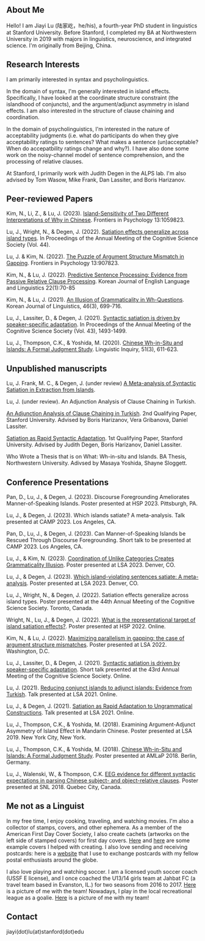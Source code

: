 ## About Me

Hello! I am Jiayi Lu (陆家屹，he/his), a fourth-year PhD student in linguistics at Stanford University. Before Stanford, I completed my BA at Northwestern University in 2019 with majors in linguistics, neuroscience, and integrated science. I'm originally from Beijing, China.

## Research Interests
I am primarily interested in syntax and psycholinguistics. 

In the domain of syntax, I'm generally interested in island effects. Specifically, I have looked at the coordinate structure constraint (the islandhood of conjuncts), and the argument/adjunct asymmetry in island effects. I am also interested in the structure of clause chaining and coordination.

In the domain of psycholinguistics, I'm interested in the nature of acceptability judgments (i.e. what do participants do when they give acceptability ratings to sentences? What makes a sentence (un)acceptable? When do accepatbility ratings change and why?). I have also done some work on the noisy-channel model of sentence comprehension, and the processing of relative clauses.  

At Stanford, I primarily work with Judith Degen in the ALPS lab. I'm also advised by Tom Wasow, Mike Frank, Dan Lassiter, and Boris Harizanov. 

## Peer-reviewed Papers

Kim, N., Li, Z., & Lu, J. (2023). [Island-Sensitivity of Two Different Interpretations of Why in Chinese](https://www.frontiersin.org/articles/10.3389/fpsyg.2022.1059823/full). Frontiers in Psychology 13:1059823.

Lu, J., Wright, N., & Degen, J. (2022). [Satiation effects generalize across island types](https://github.com/lu-jiayi/homepage/raw/master/cogsci_submission_camera_ready%20(1).pdf). In Proceedings of the Annual Meeting of the Cognitive Science Society (Vol. 44).

Lu, J. & Kim, N. (2022). [The Puzzle of Argument Structure Mismatch in Gapping](https://www.frontiersin.org/articles/10.3389/fpsyg.2022.907823/full). Frontiers in Psychology 13:907823. 

Kim, N., & Lu, J. (2022). [Predictive Sentence Processing: Evidence from Passive Relative Clause Processing](https://www.kci.go.kr/kciportal/landing/article.kci?arti_id=ART002812645). Korean Journal of English Language and Linguistics 22(1):70-85

Kim, N., & Lu, J. (2021). [An Illusion of Grammaticality in Wh-Questions](https://www.kci.go.kr/kciportal/landing/article.kci?arti_id=ART002760375). Korean Journal of Linguistics, 46(3), 699-716.

Lu, J., Lassiter, D., & Degen, J. (2021). [Syntactic satiation is driven by speaker-specific adaptation](https://github.com/lu-jiayi/homepage/raw/master/cogsci21a-sub2245-cam-i9.pdf). In Proceedings of the Annual Meeting of the Cognitive Science Society (Vol. 43), 1493-1499.

Lu, J., Thompson, C.K., & Yoshida, M. (2020). [Chinese Wh-in-Situ and Islands: A Formal Judgment Study](https://doi.org/10.1162/ling_a_00343). Linguistic Inquiry, 51(3), 611-623.

## Unpublished manuscripts
Lu, J. Frank, M. C., & Degen, J. (under review) [A Meta-analysis of Syntactic Satiation in Extraction from Islands](https://ling.auf.net/lingbuzz/007198). 

Lu, J. (under review). An Adjunction Analysis of Clause Chaining in Turkish. 

[An Adjunction Analysis of Clause Chaining in Turkish](https://drive.google.com/file/d/161Gf1ljyE4PlvMR395RzCXI8l_nvTzZZ/view?usp=sharing). 2nd Qualifying Paper, Stanford University. Advised by Boris Harizanov, Vera Gribanova, Daniel Lassiter.

[Satiation as Rapid Syntactic Adaptation](https://drive.google.com/file/d/12MjqBQAQ8i1vr74vrn0e3w5hBTAUN7K4/view?usp=sharing). 1st Qualifying Paper, Stanford University. Advised by Judith Degen, Boris Harizanov, Daniel Lassiter.

Who Wrote a Thesis that is on What: Wh-in-situ and Islands. BA Thesis, Northwestern University. Adivsed by Masaya Yoshida, Shayne Sloggett. 

## Conference Presentations
Pan, D., Lu, J., & Degen, J. (2023). Discourse Foregrounding Ameliorates Manner-of-Speaking Islands. Poster presented at HSP 2023. Pittsburgh, PA.

Lu, J., & Degen, J. (2023). Which islands satiate? A meta-analysis. Talk presented at CAMP 2023. Los Angeles, CA. 

Pan, D., Lu, J., & Degen, J. (2023). Can Manner-of-Speaking Islands be Rescued Through Discourse Foregrounding. Short talk to be presented at CAMP 2023. Los Angeles, CA.

Lu, J., & Kim, N. (2023). [Coordination of Unlike Categories Creates Grammaticality Illusion](https://stanford.box.com/s/jgobsxa3ywr0ao4tx7p2bxgu7vn141zc). Poster presented at LSA 2023. Denver, CO. 

Lu, J., & Degen, J. (2023). [Which island-violating sentences satiate: A meta-analysis](https://stanford.box.com/s/xhjwoxsyq1was7revdg9g7ppwzlo1xso). Poster presented at LSA 2023. Denver, CO.

Lu, J., Wright, N., & Degen, J. (2022). Satiation effects generalize across island types. Poster presented at the 44th Annual Meeting of the Cognitive Science Society. Toronto, Canada.

Wright, N., Lu, J., & Degen, J. (2022). [What is the representational target of island satiation effects?](https://virtual.oxfordabstracts.com/#/event/public/2562/submission/164). Poster presented at HSP 2022. Online. 

Kim, N., & Lu, J. (2022). [Maximizing parallelism in gapping: the case of argument structure mismatches](https://github.com/lu-jiayi/homepage/blob/master/lsa2022_poster.pdf). Poster presented at LSA 2022. Washington, D.C.

Lu, J., Lassiter, D., & Degen, J. (2021). [Syntactic satiation is driven by speaker-specific adaptation](https://github.com/lu-jiayi/homepage/raw/master/cogsci21a-sub2245-cam-i9.pdf). Short talk presented at the 43rd Annual Meeting of the Cognitive Science Society. Online.

Lu, J. (2021). [Reducing conjunct islands to adjunct islands: Evidence from Turkish](https://stanford.box.com/s/2ze12u2bgpv2sne91bfolgwaf0w7ef6k). Talk presented at LSA 2021. Online.

Lu, J., & Degen, J. (2021). [Satiation as Rapid Adaptation to Ungrammatical Constructions](https://stanford.box.com/s/oqkk1qief6eootsxdu3y2t5z9497bm5t). Talk presented at LSA 2021. Online. 

Lu, J., Thompson, C.K., & Yoshida, M. (2018). Examining Argument-Adjunct Asymmetry of Island Effect in Mandarin Chinese. Poster presented at LSA 2019. New York City, New York.

Lu, J., Thompson, C.K., & Yoshida, M. (2018). [Chinese Wh-in-Situ and Islands: A Formal Judgment Study](https://cpb-us-e1.wpmucdn.com/sites.northwestern.edu/dist/8/1599/files/2017/01/AMLaP2018-v1-1v3qtms.pdf). Poster presented at AMLaP 2018. Berlin, Germany.

Lu, J., Walenski, W., & Thompson, C.K. [EEG evidence for different syntactic expectations in parsing Chinese subject- and object-relative clauses](https://github.com/lu-jiayi/Jiayi-Lu/blob/master/final-Chinese-Sentence-Processing_SNL2018_JL_MW_CT-V2-25lkw4h.pdf). Poster presented at SNL 2018. Quebec City, Canada.

## Me not as a Linguist
In my free time, I enjoy cooking, traveling, and watching movies. I'm also a collector of stamps, covers, and other ephemera. As a member of the American First Day Cover Society, I also create cachets (artworks on the left side of stamped covers) for first day covers. [Here](https://github.com/lu-jiayi/homepage/raw/master/wucs_cover.pdf) and [here](https://github.com/lu-jiayi/homepage/raw/master/yox_cover.pdf) are some example covers I helped with creating. I also love sending and receiving postcards: here is a [website](https://www.postcrossing.com/) that I use to exchange postcards with my fellow postal enthusiasts around the globe.    

I also love playing and watching soccer. I am a licensed youth soccer coach (USSF E license), and I once coached the U13/14 girls team at Jahbat FC (a travel team based in Evanston, IL.) for two seasons from 2016 to 2017. [Here](https://github.com/lu-jiayi/homepage/raw/master/unnamed.jpg) is a picture of me with the team! Nowadays, I play in the local recreational league as a goalie. [Here](https://stanford.box.com/s/kjf3efm1ljs6kct1rchs0kh9o6brnndm) is a picture of me with my team!


## Contact

jiayi(dot)lu(at)stanford(dot)edu
